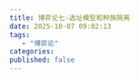 ```yaml
---
title: 博弈论七-选址模型和种族隔离
date: 2025-10-07 09:02:13
tags: 
   - "博弈论"
categories:
published: false
---
```




